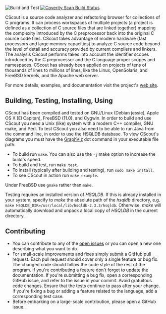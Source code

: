 ![Build and Test](https://github.com/dspinellis/cscout/actions/workflows/ci.yml/badge.svg)
[![Coverity Scan Build Status](https://scan.coverity.com/projects/8463/badge.svg)](https://scan.coverity.com/projects/dspinellis-cscout)


CScout is a source code analyzer and refactoring browser for collections
of C programs.  It can process workspaces of multiple projects (a project
is defined as a collection of C source files that are linked together)
mapping the complexity introduced by the C preprocessor back into
the original C source code files.  CScout takes advantage of modern
hardware (fast processors and large memory capacities) to analyze
C source code beyond the level of detail and accuracy provided
by  current compilers and linkers.  The analysis CScout performs takes
into account the identifier scopes introduced by the C preprocessor and
the C language proper scopes and namespaces.  CScout has already been
applied on projects of tens of thousands of lines to millions of lines,
like the Linux, OpenSolaris, and FreeBSD kernels, and the Apache web
server.

For more details, examples, and documentation visit the project's
[web site](http://www.spinellis.gr/cscout).

## Building, Testing, Installing, Using
CScout has been compiled and tested on GNU/Linux (Debian jessie),
Apple OS X (El Capitan), FreeBSD (11.0), and Cygwin. In order to
build and use CScout you need a Unix (like) system
with a modern C++ compiler, GNU make, and Perl.
To test CScout you also need to be able to run Java from the command line,
in order to use the HSQLDB database.
To view CScout's diagrams you must have the
[GraphViz](http://www.graphviz.org) dot command in
your executable file path.

* To build run `make`. You can also use the `-j` make option to increase the build's speed.
* To build and test, run `make test`.
* To install (typically after building and testing), run `sudo make install`.
* To see CScout in action run `make example`.

Under FreeBSD use `gmake` rather than `make`.

Testing requires an installed version of _HSQLDB_.
If this is already installed in your system, specify to _make_
the absolute path of the *hsqldb* directory, e.g.
`make HSQLDB_DIR=/usr/local/lib/hsqldb-2.3.3/hsqldb`.
Otherwise, _make_ will automatically download and unpack a local
copy of _HSQLDB_ in the current directory.

## Contributing
* You can contribute to any of the [open issues](https://github.com/dspinellis/cscout/issues) or you can open a new one describing what you want to do.
* For small-scale improvements and fixes simply submit a GitHub pull request.
Each pull request should cover only a single feature or bug fix.
The changed code should follow the code style of the rest of the program.
If you're contributing a feature don't forget to update the documentation.
If you're submitting a bug fix, open a corresponding GitHub issue,
and refer to the issue in your commit.
Avoid gratuitous code changes.
Ensure that the tests continue to pass after your change.
If you're fixing a bug or adding a feature related to the language, add a corresponding test case.
* Before embarking on a large-scale contribution, please open a GitHub issue.
